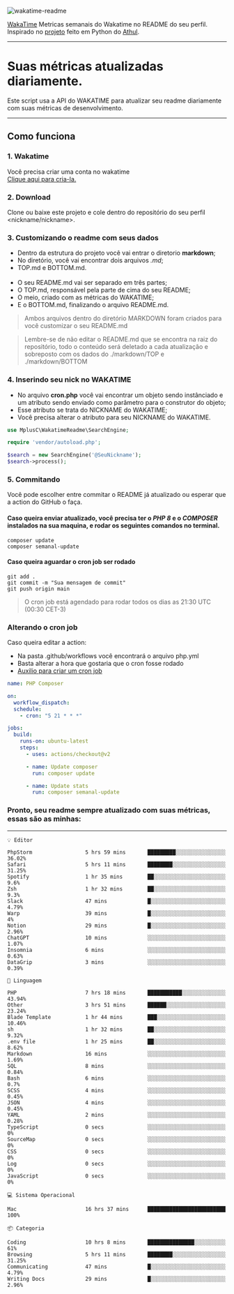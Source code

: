 ![wakatime-readme](https://socialify.git.ci/bymatheus/wakatime-readme/image?description=1&descriptionEditable=M%C3%A9tricas%20semanais%20do%20Wakatime%20no%20seu%20README%20de%20perfil.&font=KoHo&forks=1&language=1&owner=1&pattern=Signal&stargazers=1&theme=Dark)

[WakaTime](https://wakatime.com) Metricas semanais do Wakatime no README do seu perfil. <br>
Inspirado no [projeto](https://github.com/athul/waka-readme) feito em Python do [Athul](https://github.com/athul).
___

# Suas métricas atualizadas diariamente.
Este script usa a API do WAKATIME para atualizar seu readme diariamente com suas métricas de desenvolvimento.

___

## Como funciona

### 1. Wakatime
Você precisa criar uma conta no wakatime <br>
[Clique aqui para cria-la.](https://wakatime.com) 

### 2. Download
Clone ou baixe este projeto e cole dentro do repositório do seu perfil <nickname/nickname>.

### 3. Customizando o readme com seus dados
- Dentro da estrutura do projeto você vai entrar o diretorio **markdown**;  
- No diretório, você vai encontrar dois arquivos *.md*;
- TOP.md e BOTTOM.md.
<br><br>
- O seu README.md vai ser separado em três partes; 
- O TOP.md, responsável pela parte de cima do seu README;
- O meio, criado com as métricas do WAKATIME;
- E o BOTTOM.md, finalizando o arquivo README.md.<br>

> Ambos arquivos dentro do diretório MARKDOWN foram criados para você customizar o seu README.md

> Lembre-se de não editar o README.md que se encontra na raiz do repositório, todo o conteúdo será deletado a cada atualização e sobreposto com os dados do ./markdown/TOP e ./markdown/BOTTOM

### 4. Inserindo seu nick no WAKATIME
- No arquivo **cron.php** você vai encontrar um objeto sendo instânciado e um atributo sendo enviado como parâmetro para o construtor do objeto;
- Esse atributo se trata do NICKNAME do WAKATIME;
- Você precisa alterar o atributo para seu NICKNAME do WAKATIME.

```php
use MplusC\WakatimeReadme\SearchEngine;

require 'vendor/autoload.php';

$search = new SearchEngine('@SeuNickname');
$search->process();
```

### 5. Commitando
Você pode escolher entre commitar o README já atualizado ou esperar que a action do GitHub o faça. <br>

#### Caso queira enviar atualizado, você precisa ter o *PHP 8* e o *COMPOSER* instalados na sua maquina, e rodar os seguintes comandos no terminal.
```composer
composer update
composer semanal-update 
```

#### Caso queira aguardar o cron job ser rodado 
```git 
git add .
git commit -m "Sua mensagem de commit"
git push origin main
```

>O cron job está agendado para rodar todos os dias as 21:30 UTC (00:30 CET-3) 

### Alterando o cron job
Caso queira editar a action:

- Na pasta .github/workflows você encontrará o arquivo php.yml
- Basta alterar a hora que gostaria que o cron fosse rodado
- [Auxilio para criar um cron job](https://crontab.guru)

```yml
name: PHP Composer

on:
  workflow_dispatch:
  schedule:
    - cron: "5 21 * * *"

jobs:
  build:
    runs-on: ubuntu-latest
    steps:
      - uses: actions/checkout@v2

      - name: Update composer
        run: composer update

      - name: Update stats
        run: composer semanal-update
```

### Pronto, seu readme sempre atualizado com suas métricas, essas são as minhas:

___
```text
💡 Editor

PhpStorm                 5 hrs 59 mins       █████████░░░░░░░░░░░░░░░░     36.02%
Safari                   5 hrs 11 mins       ████████░░░░░░░░░░░░░░░░░     31.25%
Spotify                  1 hr 35 mins        ██░░░░░░░░░░░░░░░░░░░░░░░       9.6%
Zsh                      1 hr 32 mins        ██░░░░░░░░░░░░░░░░░░░░░░░       9.3%
Slack                    47 mins             █░░░░░░░░░░░░░░░░░░░░░░░░      4.79%
Warp                     39 mins             █░░░░░░░░░░░░░░░░░░░░░░░░         4%
Notion                   29 mins             █░░░░░░░░░░░░░░░░░░░░░░░░      2.96%
ChatGPT                  10 mins             ░░░░░░░░░░░░░░░░░░░░░░░░░      1.07%
Insomnia                 6 mins              ░░░░░░░░░░░░░░░░░░░░░░░░░      0.63%
DataGrip                 3 mins              ░░░░░░░░░░░░░░░░░░░░░░░░░      0.39%
```
```text
💬 Linguagem

PHP                      7 hrs 18 mins       ███████████░░░░░░░░░░░░░░     43.94%
Other                    3 hrs 51 mins       ██████░░░░░░░░░░░░░░░░░░░     23.24%
Blade Template           1 hr 44 mins        ███░░░░░░░░░░░░░░░░░░░░░░     10.46%
sh                       1 hr 32 mins        ██░░░░░░░░░░░░░░░░░░░░░░░      9.32%
.env file                1 hr 25 mins        ██░░░░░░░░░░░░░░░░░░░░░░░      8.62%
Markdown                 16 mins             ░░░░░░░░░░░░░░░░░░░░░░░░░      1.69%
SQL                      8 mins              ░░░░░░░░░░░░░░░░░░░░░░░░░      0.84%
Bash                     6 mins              ░░░░░░░░░░░░░░░░░░░░░░░░░       0.7%
SCSS                     4 mins              ░░░░░░░░░░░░░░░░░░░░░░░░░      0.45%
JSON                     4 mins              ░░░░░░░░░░░░░░░░░░░░░░░░░      0.45%
YAML                     2 mins              ░░░░░░░░░░░░░░░░░░░░░░░░░      0.28%
TypeScript               0 secs              ░░░░░░░░░░░░░░░░░░░░░░░░░         0%
SourceMap                0 secs              ░░░░░░░░░░░░░░░░░░░░░░░░░         0%
CSS                      0 secs              ░░░░░░░░░░░░░░░░░░░░░░░░░         0%
Log                      0 secs              ░░░░░░░░░░░░░░░░░░░░░░░░░         0%
JavaScript               0 secs              ░░░░░░░░░░░░░░░░░░░░░░░░░         0%
```
```text
💻 Sistema Operacional

Mac                      16 hrs 37 mins      █████████████████████████       100%
```
```text
📦 Categoria

Coding                   10 hrs 8 mins       ███████████████░░░░░░░░░░        61%
Browsing                 5 hrs 11 mins       ████████░░░░░░░░░░░░░░░░░     31.25%
Communicating            47 mins             █░░░░░░░░░░░░░░░░░░░░░░░░      4.79%
Writing Docs             29 mins             █░░░░░░░░░░░░░░░░░░░░░░░░      2.96%
```
